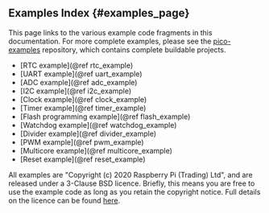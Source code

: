 ## Examples Index {#examples_page}

This page links to the various example code fragments in this documentation. For more complete examples, please see the [pico-examples](https://github.com/bauer-alex-174/pico-examples) repository, which contains complete buildable projects.

 - [RTC example](@ref rtc_example)
 - [UART example](@ref uart_example)
 - [ADC example](@ref adc_example)
 - [I2C example](@ref i2c_example)
 - [Clock example](@ref clock_example)
 - [Timer example](@ref timer_example)
 - [Flash programming example](@ref flash_example)
 - [Watchdog example](@ref watchdog_example)
 - [Divider example](@ref divider_example)
 - [PWM example](@ref pwm_example)
 - [Multicore example](@ref multicore_example)
 - [Reset example](@ref reset_example)


All examples are "Copyright (c) 2020 Raspberry Pi (Trading) Ltd", and are released under a 3-Clause BSD licence. Briefly, this means you are free to use the example code
as long as you retain the copyright notice. Full details on the licence can be found [here](https://opensource.org/licenses/BSD-3-Clause).

